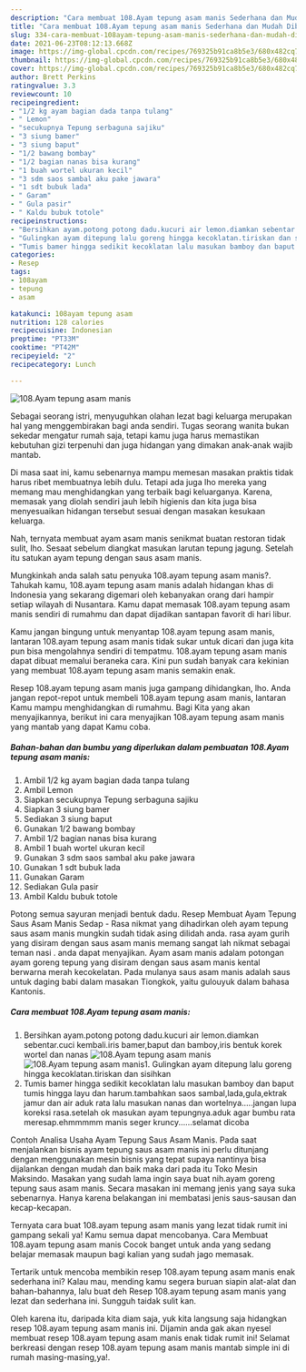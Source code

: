 ```yaml
---
description: "Cara membuat 108.Ayam tepung asam manis Sederhana dan Mudah Dibuat"
title: "Cara membuat 108.Ayam tepung asam manis Sederhana dan Mudah Dibuat"
slug: 334-cara-membuat-108ayam-tepung-asam-manis-sederhana-dan-mudah-dibuat
date: 2021-06-23T08:12:13.668Z
image: https://img-global.cpcdn.com/recipes/769325b91ca8b5e3/680x482cq70/108ayam-tepung-asam-manis-foto-resep-utama.jpg
thumbnail: https://img-global.cpcdn.com/recipes/769325b91ca8b5e3/680x482cq70/108ayam-tepung-asam-manis-foto-resep-utama.jpg
cover: https://img-global.cpcdn.com/recipes/769325b91ca8b5e3/680x482cq70/108ayam-tepung-asam-manis-foto-resep-utama.jpg
author: Brett Perkins
ratingvalue: 3.3
reviewcount: 10
recipeingredient:
- "1/2 kg ayam bagian dada tanpa tulang"
- " Lemon"
- "secukupnya Tepung serbaguna sajiku"
- "3 siung bamer"
- "3 siung baput"
- "1/2 bawang bombay"
- "1/2 bagian nanas bisa kurang"
- "1 buah wortel ukuran kecil"
- "3 sdm saos sambal aku pake jawara"
- "1 sdt bubuk lada"
- " Garam"
- " Gula pasir"
- " Kaldu bubuk totole"
recipeinstructions:
- "Bersihkan ayam.potong potong dadu.kucuri air lemon.diamkan sebentar.cuci kembali.iris bamer,baput dan bamboy,iris bentuk korek wortel dan nanas"
- "Gulingkan ayam ditepung lalu goreng hingga kecoklatan.tiriskan dan sisihkan"
- "Tumis bamer hingga sedikit kecoklatan lalu masukan bamboy dan baput tumis hingga layu dan harum.tambahkan saos sambal,lada,gula,ektrak jamur dan air aduk rata lalu masukan nanas dan wortelnya.....jangan lupa koreksi rasa.setelah ok masukan ayam tepungnya.aduk agar bumbu rata meresap.ehmmmmm manis seger kruncy......selamat dicoba"
categories:
- Resep
tags:
- 108ayam
- tepung
- asam

katakunci: 108ayam tepung asam 
nutrition: 128 calories
recipecuisine: Indonesian
preptime: "PT33M"
cooktime: "PT42M"
recipeyield: "2"
recipecategory: Lunch

---
```



![108.Ayam tepung asam manis](https://img-global.cpcdn.com/recipes/769325b91ca8b5e3/680x482cq70/108ayam-tepung-asam-manis-foto-resep-utama.jpg)

Sebagai seorang istri, menyuguhkan olahan lezat bagi keluarga merupakan hal yang menggembirakan bagi anda sendiri. Tugas seorang  wanita bukan sekedar mengatur rumah saja, tetapi kamu juga harus memastikan kebutuhan gizi terpenuhi dan juga hidangan yang dimakan anak-anak wajib mantab.

Di masa  saat ini, kamu sebenarnya mampu memesan masakan praktis tidak harus ribet membuatnya lebih dulu. Tetapi ada juga lho mereka yang memang mau menghidangkan yang terbaik bagi keluarganya. Karena, memasak yang diolah sendiri jauh lebih higienis dan kita juga bisa menyesuaikan hidangan tersebut sesuai dengan masakan kesukaan keluarga. 

Nah, ternyata membuat ayam asam manis senikmat buatan restoran tidak sulit, lho. Sesaat sebelum diangkat masukan larutan tepung jagung. Setelah itu satukan ayam tepung dengan saus asam manis.

Mungkinkah anda salah satu penyuka 108.ayam tepung asam manis?. Tahukah kamu, 108.ayam tepung asam manis adalah hidangan khas di Indonesia yang sekarang digemari oleh kebanyakan orang dari hampir setiap wilayah di Nusantara. Kamu dapat memasak 108.ayam tepung asam manis sendiri di rumahmu dan dapat dijadikan santapan favorit di hari libur.

Kamu jangan bingung untuk menyantap 108.ayam tepung asam manis, lantaran 108.ayam tepung asam manis tidak sukar untuk dicari dan juga kita pun bisa mengolahnya sendiri di tempatmu. 108.ayam tepung asam manis dapat dibuat memalui beraneka cara. Kini pun sudah banyak cara kekinian yang membuat 108.ayam tepung asam manis semakin enak.

Resep 108.ayam tepung asam manis juga gampang dihidangkan, lho. Anda jangan repot-repot untuk membeli 108.ayam tepung asam manis, lantaran Kamu mampu menghidangkan di rumahmu. Bagi Kita yang akan menyajikannya, berikut ini cara menyajikan 108.ayam tepung asam manis yang mantab yang dapat Kamu coba.

<!--inarticleads1-->

##### Bahan-bahan dan bumbu yang diperlukan dalam pembuatan 108.Ayam tepung asam manis:

1. Ambil 1/2 kg ayam bagian dada tanpa tulang
1. Ambil  Lemon
1. Siapkan secukupnya Tepung serbaguna sajiku
1. Siapkan 3 siung bamer
1. Sediakan 3 siung baput
1. Gunakan 1/2 bawang bombay
1. Ambil 1/2 bagian nanas bisa kurang
1. Ambil 1 buah wortel ukuran kecil
1. Gunakan 3 sdm saos sambal aku pake jawara
1. Gunakan 1 sdt bubuk lada
1. Gunakan  Garam
1. Sediakan  Gula pasir
1. Ambil  Kaldu bubuk totole


Potong semua sayuran menjadi bentuk dadu. Resep Membuat Ayam Tepung Saus Asam Manis Sedap - Rasa nikmat yang dihadirkan oleh ayam tepung saus asam manis mungkin sudah tidak asing dilidah anda. rasa ayam gurih yang disiram dengan saus asam manis memang sangat lah nikmat sebagai teman nasi . anda dapat menyajikan. Ayam asam manis adalam potongan ayam goreng tepung yang disiram dengan saus asam manis kental berwarna merah kecokelatan. Pada mulanya saus asam manis adalah saus untuk daging babi dalam masakan Tiongkok, yaitu gulouyuk dalam bahasa Kantonis. 

<!--inarticleads2-->

##### Cara membuat 108.Ayam tepung asam manis:

1. Bersihkan ayam.potong potong dadu.kucuri air lemon.diamkan sebentar.cuci kembali.iris bamer,baput dan bamboy,iris bentuk korek wortel dan nanas
<img src="https://img-global.cpcdn.com/steps/8853e00ec754ac1d/160x128cq70/108ayam-tepung-asam-manis-langkah-memasak-1-foto.jpg" alt="108.Ayam tepung asam manis"><img src="https://img-global.cpcdn.com/steps/b29a0745df46161c/160x128cq70/108ayam-tepung-asam-manis-langkah-memasak-1-foto.jpg" alt="108.Ayam tepung asam manis">1. Gulingkan ayam ditepung lalu goreng hingga kecoklatan.tiriskan dan sisihkan
1. Tumis bamer hingga sedikit kecoklatan lalu masukan bamboy dan baput tumis hingga layu dan harum.tambahkan saos sambal,lada,gula,ektrak jamur dan air aduk rata lalu masukan nanas dan wortelnya.....jangan lupa koreksi rasa.setelah ok masukan ayam tepungnya.aduk agar bumbu rata meresap.ehmmmmm manis seger kruncy......selamat dicoba


Contoh Analisa Usaha Ayam Tepung Saus Asam Manis. Pada saat menjalankan bisnis ayam tepung saus asam manis ini perlu ditunjang dengan menggunakan mesin bisnis yang tepat supaya nantinya bisa dijalankan dengan mudah dan baik maka dari pada itu Toko Mesin Maksindo. Masakan yang sudah lama ingin saya buat nih.ayam goreng tepung saus asam manis. Secara masakan ini memang jenis yang saya suka sebenarnya. Hanya karena belakangan ini membatasi jenis saus-sausan dan kecap-kecapan. 

Ternyata cara buat 108.ayam tepung asam manis yang lezat tidak rumit ini gampang sekali ya! Kamu semua dapat mencobanya. Cara Membuat 108.ayam tepung asam manis Cocok banget untuk anda yang sedang belajar memasak maupun bagi kalian yang sudah jago memasak.

Tertarik untuk mencoba membikin resep 108.ayam tepung asam manis enak sederhana ini? Kalau mau, mending kamu segera buruan siapin alat-alat dan bahan-bahannya, lalu buat deh Resep 108.ayam tepung asam manis yang lezat dan sederhana ini. Sungguh taidak sulit kan. 

Oleh karena itu, daripada kita diam saja, yuk kita langsung saja hidangkan resep 108.ayam tepung asam manis ini. Dijamin anda gak akan nyesel membuat resep 108.ayam tepung asam manis enak tidak rumit ini! Selamat berkreasi dengan resep 108.ayam tepung asam manis mantab simple ini di rumah masing-masing,ya!.

